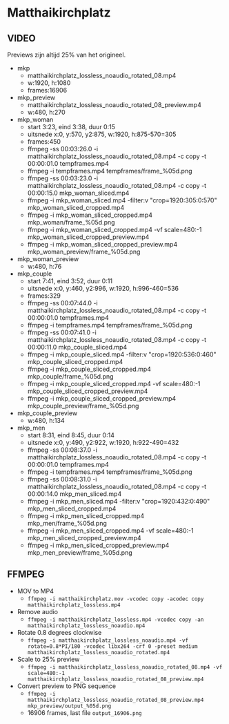 # Matthaikirchplatz

## VIDEO

Previews zijn altijd 25% van het origineel.

* mkp
  * matthaikirchplatz_lossless_noaudio_rotated_08.mp4
  * w:1920, h:1080
  * frames:16906
* mkp_preview
  * matthaikirchplatz_lossless_noaudio_rotated_08_preview.mp4
  * w:480, h:270
* mkp_woman
  * start 3:23, eind 3:38, duur 0:15
  * uitsnede x:0, y:570, y2:875, w:1920, h:875-570=305
  * frames:450
  * ffmpeg -ss 00:03:26.0 -i matthaikirchplatz_lossless_noaudio_rotated_08.mp4 -c copy -t 00:00:01.0 tempframes.mp4
  * ffmpeg -i tempframes.mp4 tempframes/frame_%05d.png
  * ffmpeg -ss 00:03:23.0 -i matthaikirchplatz_lossless_noaudio_rotated_08.mp4 -c copy -t 00:00:15.0 mkp_woman_sliced.mp4
  * ffmpeg -i mkp_woman_sliced.mp4 -filter:v "crop=1920:305:0:570" mkp_woman_sliced_cropped.mp4
  * ffmpeg -i mkp_woman_sliced_cropped.mp4 mkp_woman/frame_%05d.png
  * ffmpeg -i mkp_woman_sliced_cropped.mp4 -vf scale=480:-1 mkp_woman_sliced_cropped_preview.mp4
  * ffmpeg -i mkp_woman_sliced_cropped_preview.mp4 mkp_woman_preview/frame_%05d.png
* mkp_woman_preview
  * w:480, h:76
* mkp_couple
  * start 7:41, eind 3:52, duur 0:11
  * uitsnede x:0, y:460, y2:996, w:1920, h:996-460=536
  * frames:329
  * ffmpeg -ss 00:07:44.0 -i matthaikirchplatz_lossless_noaudio_rotated_08.mp4 -c copy -t 00:00:01.0 tempframes.mp4
  * ffmpeg -i tempframes.mp4 tempframes/frame_%05d.png
  * ffmpeg -ss 00:07:41.0 -i matthaikirchplatz_lossless_noaudio_rotated_08.mp4 -c copy -t 00:00:11.0 mkp_couple_sliced.mp4
  * ffmpeg -i mkp_couple_sliced.mp4 -filter:v "crop=1920:536:0:460" mkp_couple_sliced_cropped.mp4
  * ffmpeg -i mkp_couple_sliced_cropped.mp4 mkp_couple/frame_%05d.png
  * ffmpeg -i mkp_couple_sliced_cropped.mp4 -vf scale=480:-1 mkp_couple_sliced_cropped_preview.mp4
  * ffmpeg -i mkp_couple_sliced_cropped_preview.mp4 mkp_couple_preview/frame_%05d.png
* mkp_couple_preview
  * w:480, h:134
* mkp_men
  * start 8:31, eind 8:45, duur 0:14
  * uitsnede x:0, y:490, y2:922, w:1920, h:922-490=432
  * ffmpeg -ss 00:08:37.0 -i matthaikirchplatz_lossless_noaudio_rotated_08.mp4 -c copy -t 00:00:01.0 tempframes.mp4
  * ffmpeg -i tempframes.mp4 tempframes/frame_%05d.png
  * ffmpeg -ss 00:08:31.0 -i matthaikirchplatz_lossless_noaudio_rotated_08.mp4 -c copy -t 00:00:14.0 mkp_men_sliced.mp4
  * ffmpeg -i mkp_men_sliced.mp4 -filter:v "crop=1920:432:0:490" mkp_men_sliced_cropped.mp4
  * ffmpeg -i mkp_men_sliced_cropped.mp4 mkp_men/frame_%05d.png
  * ffmpeg -i mkp_men_sliced_cropped.mp4 -vf scale=480:-1 mkp_men_sliced_cropped_preview.mp4
  * ffmpeg -i mkp_men_sliced_cropped_preview.mp4 mkp_men_preview/frame_%05d.png


## FFMPEG

* MOV to MP4
  * `ffmpeg -i matthaikirchplatz.mov -vcodec copy -acodec copy matthaikirchplatz_lossless.mp4`
* Remove audio
  * `ffmpeg -i matthaikirchplatz_lossless.mp4 -vcodec copy -an matthaikirchplatz_lossless_noaudio.mp4`
* Rotate 0.8 degrees clockwise
  * `ffmpeg -i matthaikirchplatz_lossless_noaudio.mp4 -vf rotate=0.8*PI/180 -vcodec libx264 -crf 0 -preset medium matthaikirchplatz_lossless_noaudio_rotated.mp4`
* Scale to 25% preview
  * `ffmpeg -i matthaikirchplatz_lossless_noaudio_rotated_08.mp4 -vf scale=480:-1 matthaikirchplatz_lossless_noaudio_rotated_08_preview.mp4`
* Convert preview to PNG sequence
  * `ffmpeg -i matthaikirchplatz_lossless_noaudio_rotated_08_preview.mp4 mkp_preview/output_%05d.png`
  * 16906 frames, last file `output_16906.png`
